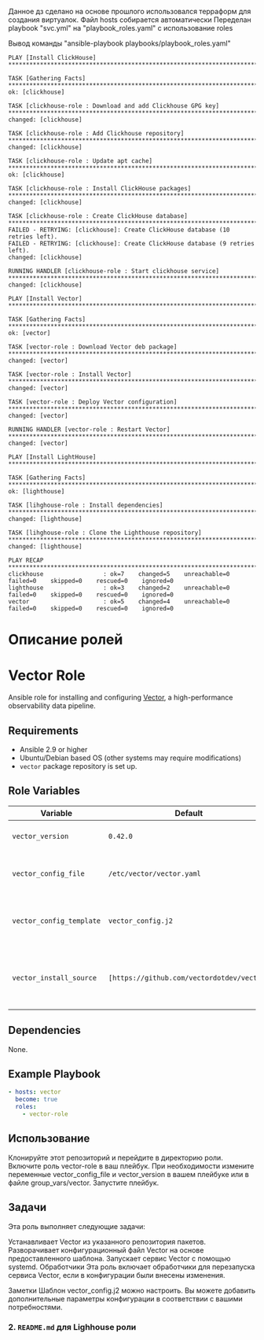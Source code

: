 Данное дз сделано на основе прошлого использовался терраформ для создания виртуалок.
Файл hosts собирается автоматически
Переделан playbook "svc.yml" на "playbook_roles.yaml" c использование roles

Вывод команды "ansible-playbook playbooks/playbook_roles.yaml"
```
PLAY [Install ClickHouse] ********************************************************************************************************************************

TASK [Gathering Facts] ***********************************************************************************************************************************
ok: [clickhouse]

TASK [clickhouse-role : Download and add Clickhouse GPG key] *********************************************************************************************
changed: [clickhouse]

TASK [clickhouse-role : Add Clickhouse repository] *******************************************************************************************************
changed: [clickhouse]

TASK [clickhouse-role : Update apt cache] ****************************************************************************************************************
ok: [clickhouse]

TASK [clickhouse-role : Install ClickHouse packages] *****************************************************************************************************
changed: [clickhouse]

TASK [clickhouse-role : Create ClickHouse database] ******************************************************************************************************
FAILED - RETRYING: [clickhouse]: Create ClickHouse database (10 retries left).
FAILED - RETRYING: [clickhouse]: Create ClickHouse database (9 retries left).
changed: [clickhouse]

RUNNING HANDLER [clickhouse-role : Start clickhouse service] *********************************************************************************************
changed: [clickhouse]

PLAY [Install Vector] ************************************************************************************************************************************

TASK [Gathering Facts] ***********************************************************************************************************************************
ok: [vector]

TASK [vector-role : Download Vector deb package] *********************************************************************************************************
changed: [vector]

TASK [vector-role : Install Vector] **********************************************************************************************************************
changed: [vector]

TASK [vector-role : Deploy Vector configuration] *********************************************************************************************************
changed: [vector]

RUNNING HANDLER [vector-role : Restart Vector] ***********************************************************************************************************
changed: [vector]

PLAY [Install LightHouse] ********************************************************************************************************************************

TASK [Gathering Facts] ***********************************************************************************************************************************
ok: [lighthouse]

TASK [lihghouse-role : Install dependencies] *************************************************************************************************************
changed: [lighthouse]

TASK [lihghouse-role : Clone the Lighthouse repository] **************************************************************************************************
changed: [lighthouse]

PLAY RECAP ***********************************************************************************************************************************************
clickhouse                 : ok=7    changed=5    unreachable=0    failed=0    skipped=0    rescued=0    ignored=0
lighthouse                 : ok=3    changed=2    unreachable=0    failed=0    skipped=0    rescued=0    ignored=0
vector                     : ok=5    changed=4    unreachable=0    failed=0    skipped=0    rescued=0    ignored=0
```

# Описание ролей

# Vector Role

Ansible role for installing and configuring [Vector](https://vector.dev/), a high-performance observability data pipeline.

## Requirements

- Ansible 2.9 or higher
- Ubuntu/Debian based OS (other systems may require modifications)
- `vector` package repository is set up.

## Role Variables

| Variable                | Default                 | Description                                                                 |
|-------------------------|-------------------------|-----------------------------------------------------------------------------|
| `vector_version`         | `0.42.0`                | The version of Vector to be installed.                                      |
| `vector_config_file`     | `/etc/vector/vector.yaml`| Path to the Vector configuration file.                                      |
| `vector_config_template` | `vector_config.j2`      | The Jinja2 template file for configuring Vector.                            |
| `vector_install_source`  | `[https://github.com/vectordotdev/vector]`| The source repository to fetch the Vector package from.                    |

## Dependencies

None.

## Example Playbook

```yaml
- hosts: vector
  become: true
  roles:
    - vector-role
```

## Использование
Клонируйте этот репозиторий и перейдите в директорию роли.
Включите роль vector-role в ваш плейбук.
При необходимости измените переменные vector_config_file и vector_version в вашем плейбуке или в файле group_vars/vector.
Запустите плейбук.

## Задачи
Эта роль выполняет следующие задачи:

Устанавливает Vector из указанного репозитория пакетов.
Разворачивает конфигурационный файл Vector на основе предоставленного шаблона.
Запускает сервис Vector с помощью systemd.
Обработчики
Эта роль включает обработчики для перезапуска сервиса Vector, если в конфигурации были внесены изменения.

Заметки
Шаблон vector_config.j2 можно настроить. Вы можете добавить дополнительные параметры конфигурации в соответствии с вашими потребностями.

### 2. `README.md` для **Lighhouse** роли

